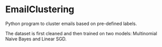 # EmailClustering

Python program to cluster emails based on pre-defined labels. 

The dataset is first cleaned and then trained on two models: Multinomial Naive Bayes and Linear SGD.
